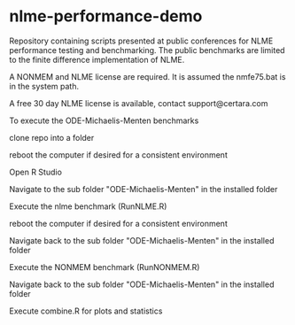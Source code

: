 # nlme-performance-demo

Repository containing scripts presented at public conferences for NLME performance testing and benchmarking. The public benchmarks are limited to the finite difference implementation of NLME.

A NONMEM and NLME license are required. It is assumed the nmfe75.bat is in the system path.

A free 30 day NLME license is available, contact support\@certara.com

To execute the ODE-Michaelis-Menten benchmarks

clone repo into a folder

reboot the computer if desired for a consistent environment

Open R Studio

Navigate to the sub folder "ODE-Michaelis-Menten" in the installed folder

Execute the nlme benchmark (RunNLME.R)

reboot the computer if desired for a consistent environment

Navigate back to the sub folder "ODE-Michaelis-Menten" in the installed folder

Execute the NONMEM benchmark (RunNONMEM.R)

Navigate back to the sub folder "ODE-Michaelis-Menten" in the installed folder

Execute combine.R for plots and statistics
